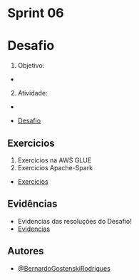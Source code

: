 # **Sprint 06**

# **Desafio**
1. Objetivo: 
* 
2. Atividade: 
* 

- [Desafio](Desafio/README.md)

## **Exercicios**
1. Exercicios na AWS GLUE
2. Exercicios Apache-Spark
- [Exercicios](exercicios/README.md)

## **Evidências**
- Evidencias das resoluções do Desafio!
- [Evidencias](evidencias/README.md)

## **Autores**
- [@BernardoGostenskiRodrigues](https://github.com/RodriguesBernardo)



